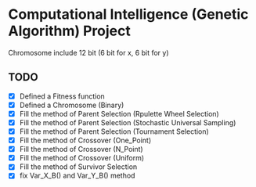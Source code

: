 # Computational Intelligence (Genetic Algorithm) Project

Chromosome include 12 bit (6 bit for x, 6 bit for y)

## TODO

- [x] Defined a Fitness function
- [x] Defined a Chromosome (Binary)
- [x] Fill the method of Parent Selection (Rpulette Wheel Selection)
- [x] Fill the method of Parent Selection (Stochastic Universal Sampling)
- [x] Fill the method of Parent Selection (Tournament Selection)
- [x] Fill the method of Crossover (One_Point)
- [x] Fill the method of Crossover (N_Point)
- [x] Fill the method of Crossover (Uniform)
- [x] Fill the method of Survivor Selection
- [x] fix Var_X_B() and Var_Y_B() method
